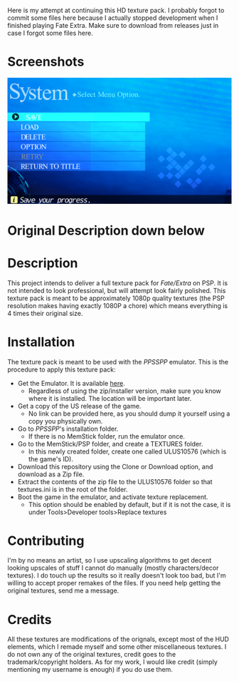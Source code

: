 Here is my attempt at continuing this HD texture pack. I probably forgot to commit some files here because I actually stopped development when I finished playing Fate Extra. Make sure to download from releases just in case I forgot some files here.

# Screenshots 
![alt text](https://raw.githubusercontent.com/EmiyaBestBoy/fate-extra-texturepack/master/Preview%20Screenshots/PPSSPP%20v1.10.3-293-g60683cf4a%20-%20ULUS10576%20_%20Fate_EXTRA%20(instance_%201)%208_4_2020%208_30_02%20AM.png)
# Original Description down below
# Description
This project intends to deliver a full texture pack for *Fate/Extra* on PSP. It is not intended to look professional, but will attempt look fairly polished. This texture pack is meant to be approximately 1080p quality textures (the PSP resolution makes having exactly 1080P a chore) which means everything is 4 times their original size.

# Installation
The texture pack is meant to be used with the *PPSSPP* emulator. This is the procedure to apply this texture pack:
* Get the Emulator. It is available [here](http://www.ppsspp.org/).
  * Regardless of using the zip/installer version, make sure you know where it is installed. The location will be important later.
* Get a copy of the US release of the game.
  * No link can be provided here, as you should dump it yourself using a copy you physically own.
* Go to *PPSSPP*'s installation folder.
  * If there is no MemStick folder, run the emulator once.
* Go to the MemStick/PSP folder, and create a TEXTURES folder.
  * In this newly created folder, create one called ULUS10576 (which is the game's ID).
* Download this repository using the Clone or Download option, and download as a Zip file.
* Extract the contents of the zip file to the ULUS10576 folder so that textures.ini is in the root of the folder.
* Boot the game in the emulator, and activate texture replacement.
  * This option should be enabled by default, but if it is not the case, it is under Tools>Developer tools>Replace textures

# Contributing
I'm by no means an artist, so I use upscaling algorithms to get decent looking upscales of stuff I cannot do manually (mostly characters/decor textures). I do touch up the results so it really doesn't look too bad, but I'm willing to accept proper remakes of the files. If you need help getting the original textures, send me a message.

# Credits
All these textures are modifications of the orignals, except most of the HUD elements, which I remade myself and some other miscellaneous textures. I do not own any of the original textures, credit goes to the trademark/copyright holders. As for my work, I would like credit (simply mentioning my username is enough) if you do use them.
